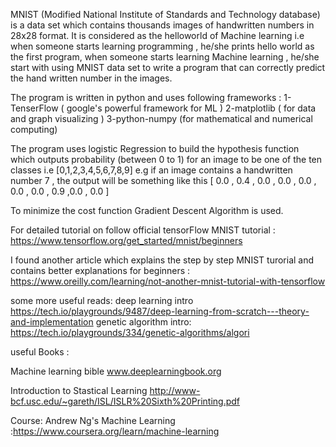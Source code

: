 MNIST (Modified National Institute of Standards and Technology database) is a data set which contains thousands images of handwritten numbers in 28x28 format. It is considered as the helloworld of Machine learning i.e when someone starts learning programming , he/she prints hello world as the first program, when someone starts learning Machine learning , he/she start with using MNIST data set to write a program that can correctly predict the hand written number in the images.

The program is written in python and uses following frameworks :
1-TenserFlow ( google's powerful framework for ML )
2-matplotlib ( for data and graph visualizing )
3-python-numpy (for mathematical and numerical computing)

The program uses logistic Regression to build the hypothesis function which outputs probability (between 0 to 1) for an image to be one of the ten classes i.e [0,1,2,3,4,5,6,7,8,9] e.g if an image contains a handwritten number 7 , the output will be something like this 
[ 0.0 , 0.4 , 0.0 , 0.0 , 0.0 , 0.0 , 0.0 , 0.9 ,0.0 , 0.0 ]

To minimize the cost function Gradient Descent Algorithm is used.

For detailed tutorial on follow official tensorFlow MNIST tutorial :
https://www.tensorflow.org/get_started/mnist/beginners

I found another article which explains the step by step MNIST turorial and contains better explanations for beginners :
https://www.oreilly.com/learning/not-another-mnist-tutorial-with-tensorflow 

some more useful reads:
deep learning intro
https://tech.io/playgrounds/9487/deep-learning-from-scratch---theory-and-implementation
genetic algorithm intro:
https://tech.io/playgrounds/334/genetic-algorithms/algori

useful Books :

Machine learning bible www.deeplearningbook.org

Introduction to Stastical Learning http://www-bcf.usc.edu/~gareth/ISL/ISLR%20Sixth%20Printing.pdf

Course:
Andrew Ng's Machine Learning :https://www.coursera.org/learn/machine-learning
